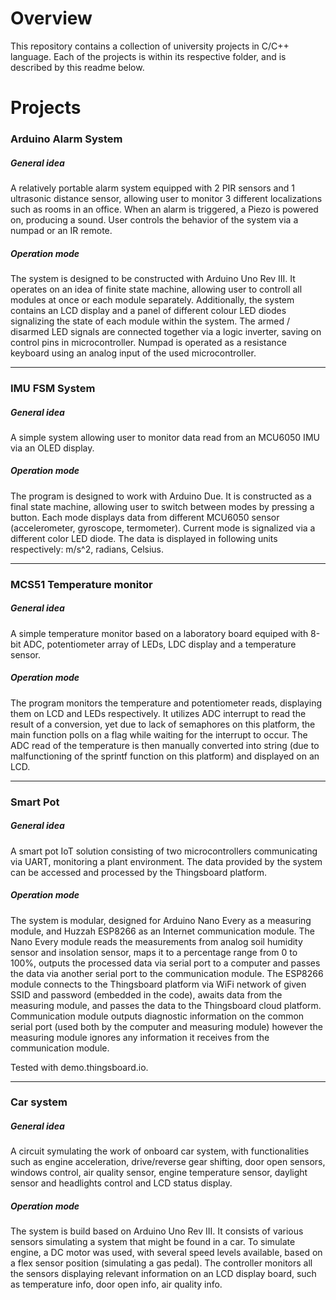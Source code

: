 # Overview

This repository contains a collection of university projects in C/C++ language.
Each of the projects is within its respective folder, and is described by this readme below.

# Projects

### Arduino Alarm System

##### General idea

A relatively portable alarm system equipped with 2 PIR sensors and 1 ultrasonic distance sensor, allowing user to monitor 3 different localizations such as rooms in an office. When an alarm is triggered, a Piezo is powered on, producing a sound. User controls the behavior of the system via a numpad or an IR remote.

##### Operation mode

The system is designed to be constructed with Arduino Uno Rev III. It operates on an idea of finite state machine, allowing user to controll all modules at once or each module separately. Additionally, the system contains an LCD display and a panel of different colour LED diodes signalizing the state of each module within the system. The armed / disarmed LED signals are connected together via a logic inverter, saving on control pins in microcontroller. Numpad is operated as a resistance keyboard using an analog input of the used microcontroller.

----------------------------------------------------------------------------

### IMU FSM System

##### General idea

A simple system allowing user to monitor data read from an MCU6050 IMU via an OLED display. 


##### Operation mode

The program is designed to work with Arduino Due. It is constructed as a final state machine, allowing user to switch between modes by pressing a button. Each mode displays data from different MCU6050 sensor (accelerometer, gyroscope, termometer). Current mode is signalized via a different color LED diode. The data is displayed in following units respectively: m/s^2, radians, Celsius.

----------------------------------------------------------------------------

### MCS51 Temperature monitor

##### General idea

A simple temperature monitor based on a laboratory board equiped with 8-bit ADC, potentiometer array of LEDs, LDC display and a temperature sensor.

##### Operation mode

The program monitors the temperature and potentiometer reads, displaying them on LCD and LEDs respectively. It utilizes ADC interrupt to read the result of a conversion, yet due to lack of semaphores on this platform, the main function polls on a flag while waiting for the interrupt to occur. The ADC read of the temperature is then manually converted into string (due to malfunctioning of the sprintf function on this platform) and displayed on an LCD. 

----------------------------------------------------------------------------

### Smart Pot

##### General idea

A smart pot IoT solution consisting of two microcontrollers communicating via UART, monitoring a plant environment. The data provided by the system can be accessed and processed by the Thingsboard platform.

##### Operation mode

The system is modular, designed for Arduino Nano Every as a measuring module, and Huzzah ESP8266 as an Internet communication module. The Nano Every module reads the measurements from analog soil humidity sensor and insolation sensor, maps it to a percentage range from 0 to 100%, outputs the processed data via serial port to a computer and passes the data via another serial port to the communication module. The ESP8266 module connects to the Thingsboard platform via WiFi network of given SSID and password (embedded in the code), awaits data from the measuring module, and passes the data to the Thingsboard cloud platform. Communication module outputs diagnostic information on the common serial port (used both by the computer and measuring module) however the measuring module ignores any information it receives from the communication module.

Tested with demo.thingsboard.io.

----------------------------------------------------------------------------

### Car system

##### General idea

A circuit symulating the work of onboard car system, with functionalities such as engine acceleration, drive/reverse gear shifting, door open sensors, windows control, air quality sensor, engine temperature sensor, daylight sensor and headlights control and LCD status display. 

##### Operation mode

The system is build based on Arduino Uno Rev III. It consists of various sensors simulating a system that might be found in a car. To simulate engine, a DC motor was used, with several speed levels available, based on a flex sensor position (simulating a gas pedal). The controller monitors all the sensors displaying relevant information on an LCD display board, such as temperature info, door open info, air quality info. 
